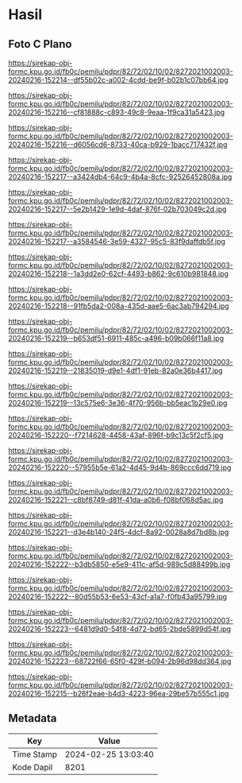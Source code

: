 # Hasil

## Foto C Plano

https://sirekap-obj-formc.kpu.go.id/fb0c/pemilu/pdpr/82/72/02/10/02/8272021002003-20240216-152214--df55b02c-a002-4cdd-be9f-b02b1c07bb64.jpg

https://sirekap-obj-formc.kpu.go.id/fb0c/pemilu/pdpr/82/72/02/10/02/8272021002003-20240216-152216--cf81888c-c893-49c8-9eaa-1f9ca31a5423.jpg

https://sirekap-obj-formc.kpu.go.id/fb0c/pemilu/pdpr/82/72/02/10/02/8272021002003-20240216-152216--d6056cd6-8733-40ca-b929-1bacc717432f.jpg

https://sirekap-obj-formc.kpu.go.id/fb0c/pemilu/pdpr/82/72/02/10/02/8272021002003-20240216-152217--a3424db4-64c9-4b4a-8cfc-92526452808a.jpg

https://sirekap-obj-formc.kpu.go.id/fb0c/pemilu/pdpr/82/72/02/10/02/8272021002003-20240216-152217--5e2b1429-1e9d-4daf-876f-02b703049c2d.jpg

https://sirekap-obj-formc.kpu.go.id/fb0c/pemilu/pdpr/82/72/02/10/02/8272021002003-20240216-152217--a3584546-3e59-4327-95c5-83f9daffdb5f.jpg

https://sirekap-obj-formc.kpu.go.id/fb0c/pemilu/pdpr/82/72/02/10/02/8272021002003-20240216-152218--1a3dd2e0-62cf-4493-b862-9c610b981848.jpg

https://sirekap-obj-formc.kpu.go.id/fb0c/pemilu/pdpr/82/72/02/10/02/8272021002003-20240216-152218--91fb5da2-008a-435d-aae5-6ac3ab794294.jpg

https://sirekap-obj-formc.kpu.go.id/fb0c/pemilu/pdpr/82/72/02/10/02/8272021002003-20240216-152219--b653df51-6911-485c-a496-b09b066f11a8.jpg

https://sirekap-obj-formc.kpu.go.id/fb0c/pemilu/pdpr/82/72/02/10/02/8272021002003-20240216-152219--21835019-d9e1-4df1-91eb-82a0e36b4417.jpg

https://sirekap-obj-formc.kpu.go.id/fb0c/pemilu/pdpr/82/72/02/10/02/8272021002003-20240216-152219--13c575e6-3e36-4f70-956b-bb5eac1b29e0.jpg

https://sirekap-obj-formc.kpu.go.id/fb0c/pemilu/pdpr/82/72/02/10/02/8272021002003-20240216-152220--f7214628-4458-43af-896f-b9c13c5f2cf5.jpg

https://sirekap-obj-formc.kpu.go.id/fb0c/pemilu/pdpr/82/72/02/10/02/8272021002003-20240216-152220--57955b5e-61a2-4d45-9d4b-869ccc6dd719.jpg

https://sirekap-obj-formc.kpu.go.id/fb0c/pemilu/pdpr/82/72/02/10/02/8272021002003-20240216-152221--c8bf8749-d81f-41da-a0b6-f08bf068d5ac.jpg

https://sirekap-obj-formc.kpu.go.id/fb0c/pemilu/pdpr/82/72/02/10/02/8272021002003-20240216-152221--d3e4b140-24f5-4dcf-8a92-0028a8d7bd8b.jpg

https://sirekap-obj-formc.kpu.go.id/fb0c/pemilu/pdpr/82/72/02/10/02/8272021002003-20240216-152222--b3db5850-e5e9-411c-af5d-989c5d88499b.jpg

https://sirekap-obj-formc.kpu.go.id/fb0c/pemilu/pdpr/82/72/02/10/02/8272021002003-20240216-152222--80d55b53-6e53-43cf-a1a7-f0fb43a95799.jpg

https://sirekap-obj-formc.kpu.go.id/fb0c/pemilu/pdpr/82/72/02/10/02/8272021002003-20240216-152223--6481d9d0-54f8-4d72-bd65-2bde5899d54f.jpg

https://sirekap-obj-formc.kpu.go.id/fb0c/pemilu/pdpr/82/72/02/10/02/8272021002003-20240216-152223--68722f66-65f0-429f-b094-2b96d98dd364.jpg

https://sirekap-obj-formc.kpu.go.id/fb0c/pemilu/pdpr/82/72/02/10/02/8272021002003-20240216-152215--b26f2eae-b4d3-4223-96ea-29be57b555c1.jpg


## Metadata

| Key        | Value               |
| ---------- | ------------------- |
| Time Stamp | 2024-02-25 13:03:40 |
| Kode Dapil | 8201                |



